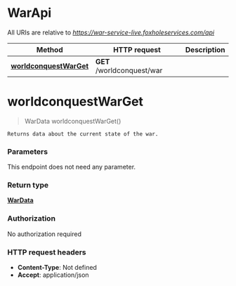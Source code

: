 # WarApi

All URIs are relative to *https://war-service-live.foxholeservices.com/api*

Method | HTTP request | Description
------------- | ------------- | -------------
[**worldconquestWarGet**](WarApi.md#worldconquestWarGet) | **GET** /worldconquest/war | 


<a name="worldconquestWarGet"></a>
# **worldconquestWarGet**
> WarData worldconquestWarGet()



    Returns data about the current state of the war.

### Parameters
This endpoint does not need any parameter.

### Return type

[**WarData**](../Models/WarData.md)

### Authorization

No authorization required

### HTTP request headers

- **Content-Type**: Not defined
- **Accept**: application/json

